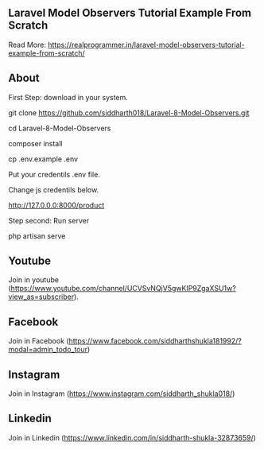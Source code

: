 ## Laravel Model Observers Tutorial Example From Scratch

Read More: https://realprogrammer.in/laravel-model-observers-tutorial-example-from-scratch/
## About

First Step: download in your system.

git clone https://github.com/siddharth018/Laravel-8-Model-Observers.git

cd Laravel-8-Model-Observers

composer install

cp .env.example .env

Put your credentils .env file.

Change js credentils below.

http://127.0.0.0:8000/product

Step second: Run server

php artisan serve

## Youtube
Join in youtube
(https://www.youtube.com/channel/UCVSvNQjV5gwKIP9ZgaXSU1w?view_as=subscriber).

## Facebook
Join in Facebook
(https://www.facebook.com/siddharthshukla181992/?modal=admin_todo_tour)

## Instagram
Join in Instagram
(https://www.instagram.com/siddharth_shukla018/)

## Linkedin
Join in Linkedin
(https://www.linkedin.com/in/siddharth-shukla-32873659/)
